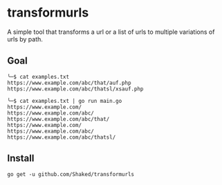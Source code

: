 # transformurls
A simple tool that transforms a url or a list of urls to multiple variations of urls by path. 

## Goal

```
╰─$ cat examples.txt
https://www.example.com/abc/that/auf.php
https://www.example.com/abc/thatsl/xsauf.php

╰─$ cat examples.txt | go run main.go
https://www.example.com/
https://www.example.com/abc/
https://www.example.com/abc/that/
https://www.example.com/
https://www.example.com/abc/
https://www.example.com/abc/thatsl/
```

## Install

`go get -u github.com/Shaked/transformurls` 

